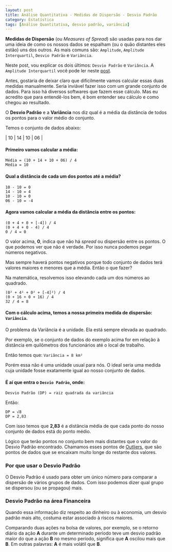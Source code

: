 ```yaml
---
layout: post
title: Análise Quantitativa - Medidas de Dispersão - Desvio Padrão
category: Estatística
tags: [Análise Quantitativa, desvio padrão, variância]
---
```


**Medidas de Dispersão** (ou _Measures of Spread_) são usadas para nos dar uma ideia de como os nossos dados se espalham (ou o quão distantes eles estão) uns dos outros. As mais comuns são: `Amplitude`, `Amplitude Interquartil`, `Desvio Padrão` e `Variância`. 

Neste post, vou explicar os dois últimos: `Desvio Padrão` e `Variância`. A `Amplitude Interquartil` você pode ler neste [post](https://albertoivo.github.io/medidas-de-dispersao-interquartil/).

Antes, gostaria de deixar claro que dificilmente vamos calcular essas duas medidas manualmente. Seria inviável fazer isso com um grande conjunto de dados. Para isso há diversos softwares que fazem esse cálculo. Mas eu acredito que para entendê-los bem, é bom entender seu cálculo e como chegou ao resultado.

O **Desvio Padrão** e a **Variância** nos diz qual é a média da distância de todos os pontos para o valor médio do conjunto.

Temos o conjunto de dados abaixo:

| 10 | 14 | 10 | 06 |

#### Primeiro vamos calcular a média:

```
Média = (10 + 14 + 10 + 06) / 4
Média = 10
```

####  Qual a distância de cada um dos pontos até a média?

```
10 - 10 = 0
14 - 10 = 4
10 - 10 = 0
06 - 10 = -4
```

#### Agora vamos calcular a média da distância entre os pontos:

```
(0 + 4 + 0 + [-4]) / 4
(0 + 4 + 0 - 4) / 4
0 / 4 = 0
```

O valor acima, **0**, indica que não há _spread_ ou dispersão entre os pontos. O que podemos ver que não é verdade. Por isso nunca podemos pegar números negativos.

Mas sempre haverá pontos negativos porque todo conjunto de dados terá valores maiores e menores que a média. Então o que fazer?

Na matemática, resolvemos isso elevando cada um dos números ao quadrado.

```
(0² + 4² + 0² + [-4]²) / 4
(0 + 16 + 0 + 16) / 4
32 / 4 = 8
```

#### Com o cálculo acima, temos a nossa primeira medida de dispersão: `Variância`.

O problema da Variância é a unidade. Ela está sempre elevada ao quadrado.

Por exemplo, se o conjunto de dados do exemplo acima for em relação à distância em quilômetros dos funcionários até o local de trabalho.

Então temos que: `Variância = 8 km²`

Porém essa não é uma unidade usual para nós. O ideal seria uma medida cuja unidade fosse exatamente igual ao nosso conjunto de dados.

#### É aí que entra o `Desvio Padrão`, onde:

`Desvio Padrão (DP) = raiz quadrada da variância`

Então:

```
DP = √8
DP = 2,83
```

Com isso temos que **2,83** é a distância média de que cada ponto do nosso conjunto de dados está do ponto médio.

Lógico que terão pontos no conjunto bem mais distantes que o valor do Desvio Padrão encontrado. Chamamos esses pontos de [Outliers](), que são pontos de dados que se encaixam muito longe do restante dos valores.

### Por que usar o Desvio Padrão

O Desvio Padrão é usado para obter um único número para comparar a dispersão de vários grupos de dados. Com isso podemos dizer qual grupo se dispersou (ou se propagou) mais.

### Desvio Padrão na área Financeira

Quando essa informação diz respeito ao dinheiro ou à economia, um desvio padrão mais alto, costuma estar associado à riscos maiores.

Comparando duas ações na bolsa de valores, por exemplo, se o retorno diário da ação **A** durante um determinado período teve um desvio padrão maior do que a ação **B** no mesmo período, significa que **A** oscilou mais que **B**. Em outras palavras: **A** é mais volátil que **B**.